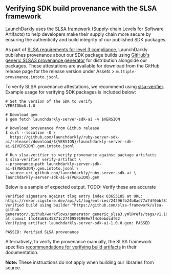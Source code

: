 ## Verifying SDK build provenance with the SLSA framework

LaunchDarkly uses the [SLSA framework](https://slsa.dev/spec/v1.0/about) (Supply-chain Levels for Software Artifacts) to help developers make their supply chain more secure by ensuring the authenticity and build integrity of our published SDK packages.

As part of [SLSA requirements for level 3 compliance](https://slsa.dev/spec/v1.0/requirements), LaunchDarkly publishes provenance about our SDK package builds using [GitHub's generic SLSA3 provenance generator](https://github.com/slsa-framework/slsa-github-generator/blob/main/internal/builders/generic/README.md#generation-of-slsa3-provenance-for-arbitrary-projects) for distribution alongside our packages. These attestations are available for download from the GitHub release page for the release version under Assets > `multiple-provenance.intoto.jsonl`.

To verify SLSA provenance attestations, we recommend using [slsa-verifier](https://github.com/slsa-framework/slsa-verifier). Example usage for verifying SDK packages is included below:

<!-- x-release-please-start-version -->
```
# Set the version of the SDK to verify
VERSION=0.1.0
```
<!-- x-release-please-end -->

```
# Download gem
$ gem fetch launchdarkly-server-sdk-ai -v $VERSION

# Download provenance from Github release
$ curl --location -O \
  https://github.com/launchdarkly/ruby-server-sdk-ai/releases/download/${VERSION}/launchdarkly-server-sdk-ai-${VERSION}.gem.intoto.jsonl

# Run slsa-verifier to verify provenance against package artifacts 
$ slsa-verifier verify-artifact \
--provenance-path launchdarkly-server-sdk-ai-${VERSION}.gem.intoto.jsonl \
--source-uri github.com/launchdarkly/ruby-server-sdk-ai \
launchdarkly-server-sdk-ai-${VERSION}.gem
```

Below is a sample of expected output.
TODO: Verify these are accurate
```
Verified signature against tlog entry index 83653185 at URL: https://rekor.sigstore.dev/api/v1/log/entries/24296fb24b8ad77a7df0bbf87a7d5fcaafa551a2101d9f993d251a56a918bb113e81d2c575dc7e25
Verified build using builder "https://github.com/slsa-framework/slsa-github-generator/.github/workflows/generator_generic_slsa3.yml@refs/tags/v1.10.0" at commit 14c48a68c45871c27409591969e7f4c0ebdcdf62
Verifying artifact launchdarkly-server-sdk-ai-1.0.0.gem: PASSED

PASSED: Verified SLSA provenance
```

Alternatively, to verify the provenance manually, the SLSA framework specifies [recommendations for verifying build artifacts](https://slsa.dev/spec/v1.0/verifying-artifacts) in their documentation.

**Note:** These instructions do not apply when building our libraries from source. 
